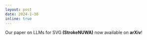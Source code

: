 ```yaml
---
layout: post
date: 2024-1-30
inline: true
---
```


Our paper on LLMs for SVG **(StrokeNUWA)** now available on **arXiv**! 
